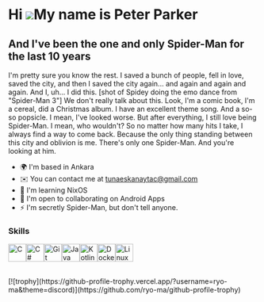 Hi ![](https://user-images.githubusercontent.com/18350557/176309783-0785949b-9127-417c-8b55-ab5a4333674e.gif)My name is Peter Parker
====================================================================================================================================

And I've been the one and only Spider-Man for the last 10 years
---------------------------------------------------------------

I'm pretty sure you know the rest. I saved a bunch of people, fell in love, saved the city, and then I saved the city again... and again and again and again. And I, uh... I did this. \[shot of Spidey doing the emo dance from "Spider-Man 3"\] We don't really talk about this. Look, I'm a comic book, I'm a cereal, did a Christmas album. I have an excellent theme song. And a so-so popsicle. I mean, I've looked worse. But after everything, I still love being Spider-Man. I mean, who wouldn't? So no matter how many hits I take, I always find a way to come back. Because the only thing standing between this city and oblivion is me. There's only one Spider-Man. And you're looking at him.

*   🌍  I'm based in Ankara
*   ✉️  You can contact me at [tunaeskanaytac@gmail.com](mailto:tunaeskanaytac@gmail.com)
*   🧠  I'm learning NixOS
*   🤝  I'm open to collaborating on Android Apps
*   ⚡  I'm secretly Spider-Man, but don't tell anyone.


### Skills 
<p align="left">
<a href="https://docs.microsoft.com/en-us/cpp/?view=msvc-170" target="_blank" rel="noreferrer"><img src="https://raw.githubusercontent.com/danielcranney/readme-generator/main/public/icons/skills/c-colored.svg" width="36" height="36" alt="C" /></a><a href="https://docs.microsoft.com/en-us/dotnet/csharp/" target="_blank" rel="noreferrer"><img src="https://raw.githubusercontent.com/danielcranney/readme-generator/main/public/icons/skills/csharp-colored.svg" width="36" height="36" alt="C#" /></a><a href="https://git-scm.com/" target="_blank" rel="noreferrer"><img src="https://raw.githubusercontent.com/danielcranney/readme-generator/main/public/icons/skills/git-colored.svg" width="36" height="36" alt="Git" /></a><a href="https://www.oracle.com/java/" target="_blank" rel="noreferrer"><img src="https://raw.githubusercontent.com/danielcranney/readme-generator/main/public/icons/skills/java-colored.svg" width="36" height="36" alt="Java" /></a><a href="https://kotlinlang.org/" target="_blank" rel="noreferrer"><img src="https://raw.githubusercontent.com/danielcranney/readme-generator/main/public/icons/skills/kotlin-colored.svg" width="36" height="36" alt="Kotlin" /></a><a href="https://www.docker.com/" target="_blank" rel="noreferrer"><img src="https://raw.githubusercontent.com/danielcranney/readme-generator/main/public/icons/skills/docker-colored.svg" width="36" height="36" alt="Docker" /></a><a href="https://www.linux.org" target="_blank" rel="noreferrer"><img src="https://raw.githubusercontent.com/danielcranney/readme-generator/main/public/icons/skills/linux-colored.svg" width="36" height="36" alt="Linux" /></a>
                    </p>
                    </br>
[![trophy](https://github-profile-trophy.vercel.app/?username=ryo-ma&theme=discord)](https://github.com/ryo-ma/github-profile-trophy)
